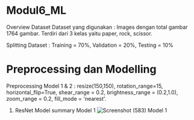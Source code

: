 # Modul6_ML

Overview Dataset
Dataset yang digunakan :  Images dengan total gambar 1764 gambar. Terdiri dari 3 kelas yaitu paper, rock, scissor.

Splitting Dataset : Training = 70%, Validation = 20%, Testing = 10%

# Preprocessing dan Modelling
Preprocessing Model 1 & 2 : resize(150,150), rotation_range=15, horizontal_flip=True, shear_range = 0.2, brightness_range = (0.2,1.0), zoom_range = 0.2, fill_mode = 'nearest'.

1. ResNet Model
   summary Model 1 ![Screenshot (583)](https://github.com/prithaaulliah/Modul6_ML/assets/71914321/870db8a7-67c2-4198-badf-92708b39c6e4)
Model 1
   
   

